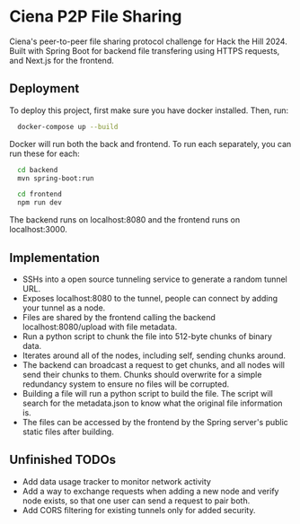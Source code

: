 
# Ciena P2P File Sharing

Ciena's peer-to-peer file sharing protocol challenge for Hack the Hill 2024. Built with Spring Boot for backend file transfering using HTTPS requests, and Next.js for the frontend.




## Deployment

To deploy this project, first make sure you have docker installed.
Then, run:

```bash
  docker-compose up --build
```
Docker will run both the back and frontend. To run each separately, you can run these for each:
```bash
  cd backend
  mvn spring-boot:run
```
```bash
  cd frontend
  npm run dev
```
The backend runs on localhost:8080 and the frontend runs on localhost:3000.

## Implementation

- SSHs into a open source tunneling service to generate a random tunnel URL.
- Exposes localhost:8080 to the tunnel, people can connect by adding your tunnel as a node.
- Files are shared by the frontend calling the backend localhost:8080/upload with file metadata.
- Run a python script to chunk the file into 512-byte chunks of binary data. 
- Iterates around all of the nodes, including self, sending chunks around.
- The backend can broadcast a request to get chunks, and all nodes will send their chunks to them. Chunks should overwrite for a simple redundancy system to ensure no files will be corrupted.
- Building a file will run a python script to build the file. The script will search for the metadata.json to know what the original file information is.
- The files can be accessed by the frontend by the Spring server's public static files after building.

## Unfinished TODOs

- Add data usage tracker to monitor network activity
- Add a way to exchange requests when adding a new node and verify node exists, so that one user can send a request to pair both.
- Add CORS filtering for existing tunnels only for added security.
